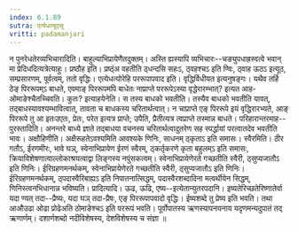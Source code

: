 ```yaml
---
index: 6.1.89
sutra: एत्येधत्यूठ्सु
vritti: padamanjari
---
```


 न पुनरेधतेरव्यभिचारादिति। बाहुल्याभिप्रायेणैतदुक्तम्। अस्ति ह्यस्यापि व्यभिचारः--चङ्युपधाह्रस्वत्वे भवान् मा प्रेदिधदित्यत्रेत्याहुः। प्रष्ठौह इति। प्रष्ठ्ंअ वहतीति ठ्धन्दसि सहःऽ, ठ्वहश्चऽ इति ण्विः, ठ्वाह ऊठऽ इत्यूठ, सम्प्रसारणम्, पूर्वत्वम्, ततो वृद्धिः। एत्येधत्योरेहि पररूपापवाद इति। वृद्धिर्विधीयत इत्यनुषङ्गः। यथैव तर्हि ठेङ् पिररूपम्ऽ बाधते, एवमाङ् पिररूपमपि बाधेतः नाप्राप्ते पररूपेऽस्या वृद्धेरारम्भात्? इत्यत आह-ओमाङेश्चैतच्चिवति। कुतः? इत्याहयेनेति। स तस्य बाधको भवतीति। तस्यैव बाधको भवतीति यावत्, तद्बाधस्यावश्यम्भावित्वात्, तावता च बाधकस्य चरितार्थत्वात्। न चाप्राप्ते एङ् पिररूपे इयं वृद्धिरारभ्यते, आङ् पिररूपे तु आ इतःउएतः, प्रेतः, परेत इत्यत्र प्राप्ते; उपैति, प्रैतीत्यत्र त्वप्राप्ते तस्मान्न बाधते। परिहारान्तरमाह--पुरस्तादिति। अनन्तरे बाध्ये ज्ञाते तद्बाधया वचनस्य चरितार्थत्वादुतरेण सह स्पर्द्धायां परत्वातदेव भवतीति भावः। अक्षौहिणीति। अक्षैरूहतेऽवश्यमिति आवश्यके णिनिः, साधनम् ठ्कृताऽ इति समासः। स्वैरमिति। ठीर गतौऽ, ईरणमीरः, भावे घञ्, स्वेनाभिप्रायेण ईरणं स्वैरम्, ठ्कर्तृकरणे कृता बहुलम्ऽ इति समासः, क्रियाविशेषणात्वाल्लोकाश्रयत्वाद्वा लिङ्गस्य नपुंसकत्वम्। स्वेनाभिप्रायेणेरते गच्छतीति स्वैरी, ठ्सुप्यजातौऽ इति णिनिः। ईरिग्रहणमनर्थकम्, स्वेनाभिप्रायेणेरते गच्छतीति स्वैरी, ठ्सुप्यजातौऽ इति णिनिः। ईरिग्रहणमनर्थकम्, ठ्पदास्वैरिबाह्यऽ इति निपातनात्सिद्धम्, पदास्वैरशब्दादिना मत्वर्थीयेन सिद्धम्, णिनिस्त्वनभिधानान्न भविष्यति। प्रादित्यादि। ऊढ, ऊढि, एष्य--इत्येतान्युतरपदानि। इष्यतेरिच्छतेरिष्णातेर्वा यदा ण्यत् तदा--प्रैष्यः, यदा घञ् तदा-प्रैषः, एङ् पिररूपापवादो वृद्धिः। ईष्यशब्दे तु प्रेष्य इति भवति। तथा आऔउढा ओढा प्रोढेअति ठोमाङेश्चऽ इति पररूपं भवति। पूर्वोपातस्य ऋणस्यापनयनाय यदृणमन्यदुपातं तद् ऋणार्णम्। दशार्णशब्दो नदीविशेषस्य, देशविशेषस्य च संज्ञा ॥